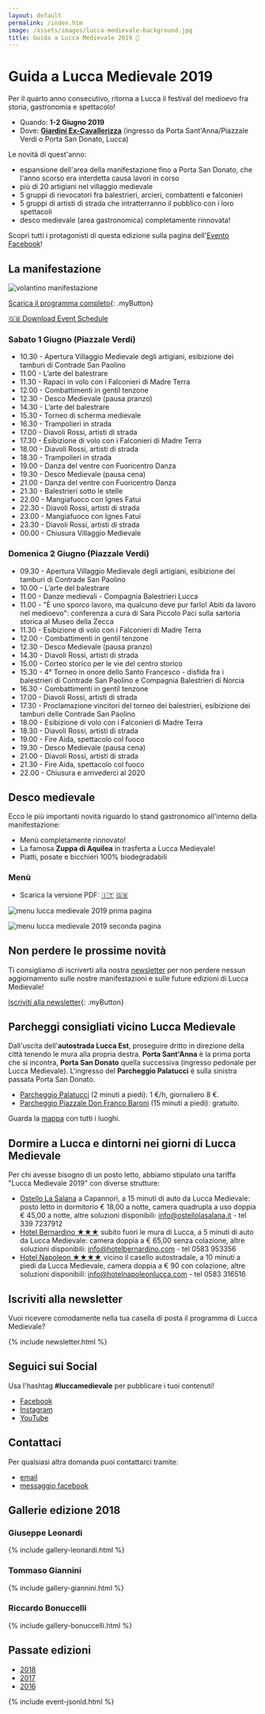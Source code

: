 ```yaml
---
layout: default
permalink: /index.htm
image: /assets/images/lucca-medievale-background.jpg
title: Guida a Lucca Medievale 2019 🥁
---
```

# Guida a Lucca Medievale 2019

Per il quarto anno consecutivo, ritorna a Lucca il festival del medioevo fra
storia, gastronomia e spettacolo!

* Quando: **1-2 Giugno 2019**
* Dove: [**Giardini Ex-Cavallerizza**](https://goo.gl/maps/1a3t4Q2pQhM32Vfo8) (ingresso da Porta Sant'Anna/Piazzale Verdi o Porta San Donato, Lucca)

Le novità di quest'anno:

* espansione dell'area della manifestazione fino a Porta San Donato, che l'anno
  scorso era interdetta causa lavori in corso
* più di 20 artigiani nel villaggio medievale
* 5 gruppi di rievocatori fra balestrieri, arcieri, combattenti e falconieri
* 5 gruppi di artisti di strada che intratterranno il pubblico con i loro spettacoli
* desco medievale (area gastronomica) completamente rinnovata!

Scopri tutti i protagonisti di questa edizione sulla pagina dell'[Evento Facebook](https://www.facebook.com/events/2088772917854661/)!

## La manifestazione

![volantino manifestazione](/assets/images/2019/locandina-lucca-medievale-2019.jpg)

[Scarica il programma completo](https://bit.ly/programma-lucca-medievale-2019){: .myButton}

[🇬🇧 Download Event Schedule](assets/files/2019/schedule-lucca-medievale-2019.pdf)

### Sabato 1 Giugno (Piazzale Verdi)

* 10.30 - Apertura Villaggio Medievale degli artigiani,
esibizione dei tamburi di Contrade San Paolino
* 11.00 - L’arte del balestrare
* 11.30 - Rapaci in volo con i Falconieri di Madre Terra
* 12.00 - Combattimenti in gentil tenzone
* 12.30 - Desco Medievale (pausa pranzo)
* 14.30 - L’arte del balestrare
* 15.30 - Torneo di scherma medievale
* 16.30 - Trampolieri in strada
* 17.00 - Diavoli Rossi, artisti di strada
* 17.30 - Esibizione di volo con i Falconieri di Madre Terra
* 18.00 - Diavoli Rossi, artisti di strada
* 18.30 - Trampolieri in strada
* 19.00 - Danza del ventre con Fuoricentro Danza
* 19.30 - Desco Medievale (pausa cena)
* 21.00 - Danza del ventre con Fuoricentro Danza
* 21.30 - Balestrieri sotto le stelle
* 22.00 - Mangiafuoco con Ignes Fatui
* 22.30 - Diavoli Rossi, artisti di strada
* 23.00 - Mangiafuoco con Ignes Fatui
* 23.30 - Diavoli Rossi, artisti di strada
* 00.00 - Chiusura Villaggio Medievale

### Domenica 2 Giugno (Piazzale Verdi)

* 09.30 - Apertura Villaggio Medievale degli artigiani,
esibizione dei tamburi di Contrade San Paolino
* 10.00 - L’arte del balestrare
* 11.00 - Danze medievali - Compagnia Balestrieri Lucca
* 11.00 - "È uno sporco lavoro, ma qualcuno deve pur farlo! Abiti da lavoro nel
  medioevo": conferenza a cura di Sara Piccolo Paci sulla sartoria storica al
  Museo della Zecca
* 11.30 - Esibizione di volo con i Falconieri di Madre Terra
* 12.00 - Combattimenti in gentil tenzone
* 12.30 - Desco Medievale (pausa pranzo)
* 14.30 - Diavoli Rossi, artisti di strada
* 15.00 - Corteo storico per le vie del centro storico
* 15.30 - 4° Torneo in onore dello Santo Francesco - disfida fra i balestrieri
  di Contrade San Paolino e Compagnia Balestrieri di Norcia
* 16.30 - Combattimenti in gentil tenzone
* 17.00 - Diavoli Rossi, artisti di strada
* 17.30 - Proclamazione vincitori del torneo dei balestrieri,
esibizione dei tamburi delle Contrade San Paolino
* 18.00 - Esibizione di volo con i Falconieri di Madre Terra
* 18.30 - Diavoli Rossi, artisti di strada
* 19.00 - Fire Aida, spettacolo col fuoco
* 19.30 - Desco Medievale (pausa cena)
* 21.00 - Diavoli Rossi, artisti di strada
* 21.30 - Fire Aida, spettacolo col fuoco
* 22.00 - Chiusura e arrivederci al 2020

## Desco medievale

Ecco le più importanti novità riguardo lo stand gastronomico all'interno della manifestazione:

* Menù completamente rinnovato!
* La famosa **Zuppa di Aquilea** in trasferta a Lucca Medievale!
* Piatti, posate e bicchieri 100% biodegradabili

### Menù

* Scarica la versione PDF: [🇮🇹](assets/files/2019/menu-lucca-medievale-2019-italiano.pdf) [🇬🇧](assets/files/2019/menu-lucca-medievale-2019-english.pdf)

![menu lucca medievale 2019 prima pagina](assets/images/2019/desco-lucca-medievale-2019-1.jpg)

![menu lucca medievale 2019 seconda pagina](assets/images/2019/desco-lucca-medievale-2019-2.jpg)

## Non perdere le prossime novità

Ti consigliamo di iscriverti alla nostra [newsletter](http://eepurl.com/dbx8K9)
per non perdere nessun aggiornamento sulle nostre manifestazioni e sulle future
edizioni di Lucca Medievale!

[Iscriviti alla newsletter](http://eepurl.com/dbx8K9){: .myButton}

## Parcheggi consigliati vicino Lucca Medievale

Dall'uscita dell'**autostrada Lucca Est**, proseguire dritto in direzione della
città tenendo le mura alla propria destra. **Porta Sant'Anna** è la prima porta che
si incontra, **Porta San Donato** quella successiva (ingresso pedonale per Lucca
Medievale). L'ingresso del **Parcheggio Palatucci** è sulla sinistra passata Porta
San Donato.

* [Parcheggio Palatucci](https://goo.gl/maps/CECta2Q5xA32) (2 minuti a piedi): 1 €/h, giornaliero 8 €.
* [Parcheggio Piazzale Don Franco Baroni](https://goo.gl/maps/aHb6Yczwc5s) (15 minuti a piedi): gratuito.

Guarda la [mappa](https://drive.google.com/open?id=1C59kj6DtvDMxeZ8tSaU__ef3Bf37aAXc&usp=sharing) con tutti i luoghi.

## Dormire a Lucca e dintorni nei giorni di Lucca Medievale

Per chi avesse bisogno di un posto letto, abbiamo stipulato una tariffa "Lucca
Medievale 2019" con diverse strutture:

* [Ostello La Salana](http://www.ostellolasalana.it/) a Capannori, a 15 minuti
  di auto da Lucca Medievale: posto letto in dormitorio € 18,00 a notte, camera
  quadrupla a uso doppia € 45,00 a notte, altre soluzioni disponibili:
  info@ostellolasalana.it - tel 339 7237912
* [Hotel Bernardino ★★★](http://www.hotelbernardino.com/) subito fuori le mura
  di Lucca, a 5 minuti di auto da Lucca Medievale: camera doppia a € 65,00 senza
  colazione, altre soluzioni disponibili: info@hotelbernardino.com - tel 0583 953356
* [Hotel Napoleon ★★★★](https://www.hotelnapoleonlucca.com/lucca-medievale.html)
  vicino il casello autostradale, a 10 minuti a piedi da Lucca Medievale, camera
  doppia a € 90 con colazione, altre soluzioni disponibili:
  info@hotelnapoleonlucca.com - tel 0583 316516

## Iscriviti alla newsletter

Vuoi ricevere comodamente nella tua casella di posta il programma di Lucca Medievale?

{% include newsletter.html %}

## Seguici sui Social

Usa l'hashtag **#luccamedievale** per pubblicare i tuoi contenuti!

* [Facebook](https://www.facebook.com/luccamedievale/)
* [Instagram](https://www.instagram.com/explore/tags/luccamedievale/)
* [YouTube](https://www.youtube.com/playlist?list=PLGmFjg-_N7COfovMy0z5-9uYcLXp1Tec-)

## Contattaci

Per qualsiasi altra domanda puoi contattarci tramite:

* [email](mailto:consanpaolino@gmail.com)
* [messaggio facebook](https://www.facebook.com/luccamedievale/)

## Gallerie edizione 2018

### Giuseppe Leonardi

{% include gallery-leonardi.html %}

### Tommaso Giannini

{% include gallery-giannini.html %}

### Riccardo Bonuccelli

{% include gallery-bonuccelli.html %}

## Passate edizioni

* [2018](2018.md)
* [2017](2017.md)
* [2016](2016.md)

{% include event-jsonld.html %}
